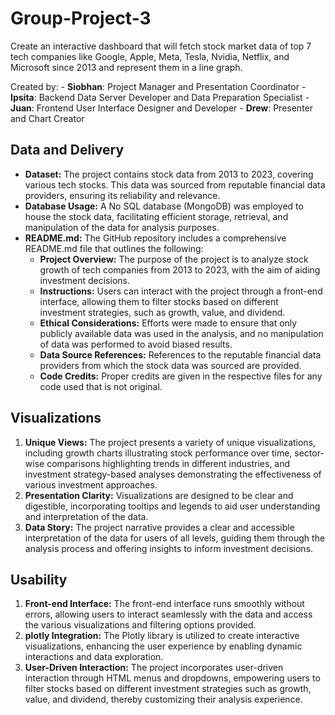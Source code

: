 
# Group-Project-3
Create an interactive dashboard that will fetch stock market data of top 7 tech companies like Google, Apple, Meta, Tesla, Nvidia, Netflix, and Microsoft since 2013 and represent them in a line graph.
        
Created by:
           - **Siobhan**: Project Manager and Presentation Coordinator
           - **Ipsita**: Backend Data Server Developer and Data Preparation Specialist
           - **Juan**: Frontend User Interface Designer and Developer
           - **Drew**: Presenter and Chart Creator

## Data and Delivery
- **Dataset:** The project contains stock data from 2013 to 2023, covering various tech stocks. This data was sourced from reputable financial data providers, ensuring its reliability and relevance.
- **Database Usage:** A No SQL database (MongoDB) was employed to house the stock data, facilitating efficient storage, retrieval, and manipulation of the data for analysis purposes.
- **README.md:** The GitHub repository includes a comprehensive README.md file that outlines the following:
  - **Project Overview:** The purpose of the project is to analyze stock growth of tech companies from 2013 to 2023, with the aim of aiding investment decisions.
  - **Instructions:** Users can interact with the project through a front-end interface, allowing them to filter stocks based on different investment strategies, such as growth, value, and dividend.
  - **Ethical Considerations:** Efforts were made to ensure that only publicly available data was used in the analysis, and no manipulation of data was performed to avoid biased results.
  - **Data Source References:** References to the reputable financial data providers from which the stock data was sourced are provided.
  - **Code Credits:** Proper credits are given in the respective files for any code used that is not original.

## Visualizations
1. **Unique Views:** The project presents a variety of unique visualizations, including growth charts illustrating stock performance over time, sector-wise comparisons highlighting trends in different industries, and investment strategy-based analyses demonstrating the effectiveness of various investment approaches.
2. **Presentation Clarity:** Visualizations are designed to be clear and digestible, incorporating tooltips and legends to aid user understanding and interpretation of the data.
3. **Data Story:** The project narrative provides a clear and accessible interpretation of the data for users of all levels, guiding them through the analysis process and offering insights to inform investment decisions.

## Usability
1. **Front-end Interface:** The front-end interface runs smoothly without errors, allowing users to interact seamlessly with the data and access the various visualizations and filtering options provided.
2. **plotly Integration:** The Plotly library is utilized to create interactive visualizations, enhancing the user experience by enabling dynamic interactions and data exploration.
3. **User-Driven Interaction:** The project incorporates user-driven interaction through HTML menus and dropdowns, empowering users to filter stocks based on different investment strategies such as growth, value, and dividend, thereby customizing their analysis experience.
